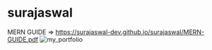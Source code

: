 # surajaswal
MERN GUIDE =>
https://surajaswal-dev.github.io/surajaswal/MERN-GUIDE.pdf
![my_portfolio](https://user-images.githubusercontent.com/87890258/189076974-06e8e17a-2766-456f-babd-8520eb2ee653.png)
